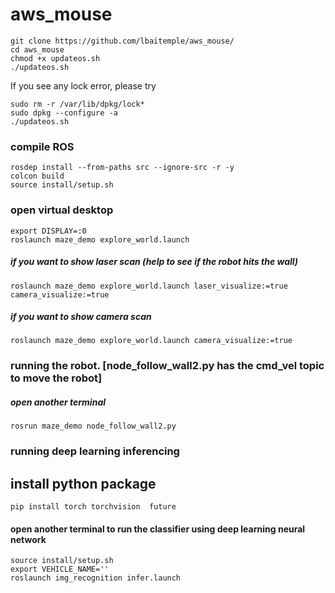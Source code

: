# aws_mouse
```
git clone https://github.com/lbaitemple/aws_mouse/ 
cd aws_mouse
chmod +x updateos.sh
./updateos.sh
```
If you see any lock error, please try
```
sudo rm -r /var/lib/dpkg/lock*
sudo dpkg --configure -a
./updateos.sh
```

### compile ROS
```
rosdep install --from-paths src --ignore-src -r -y
colcon build
source install/setup.sh
```

### open virtual desktop
```
export DISPLAY=:0
roslaunch maze_demo explore_world.launch
```
##### if you want to show laser scan (help to see if the robot hits the wall)
```
roslaunch maze_demo explore_world.launch laser_visualize:=true camera_visualize:=true
```
##### if you want to show camera scan 
```
roslaunch maze_demo explore_world.launch camera_visualize:=true
```

### running the robot. [node_follow_wall2.py has the cmd_vel topic to move the robot]
##### open another terminal
```
rosrun maze_demo node_follow_wall2.py
```

### running deep learning inferencing
## install python package
```
pip install torch torchvision  future
```
#### open another terminal to run the classifier using deep learning neural network
```
source install/setup.sh
export VEHICLE_NAME=''
roslaunch img_recognition infer.launch 
```
